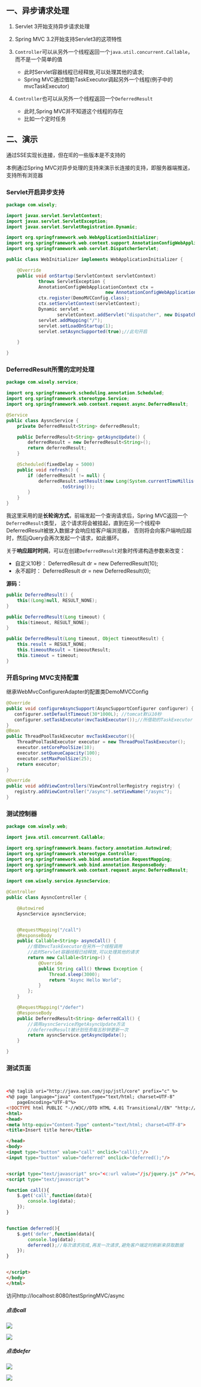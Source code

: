 ## 一、异步请求处理

1. Servlet 3开始支持异步请求处理
2. Spring MVC 3.2开始支持Servlet3的这项特性
3. `Controller`可以从另外一个线程返回一个`java.util.concurrent.Callable`，而不是一个简单的值
    - 此时Servlet容器线程已经释放,可以处理其他的请求;
    - Spring MVC通过借助TaskExecutor调起另外一个线程(例子中的mvcTaskExecutor)
    
4. `Controller`也可以从另外一个线程返回一个`DeferredResult`
    - 此时,Spring MVC并不知道这个线程的存在
    - 比如一个定时任务
    
## 二、演示
通过SSE实现长连接，但在IE的一些版本是不支持的

本例通过Spring MVC对异步处理的支持来演示长连接的支持，即服务器端推送，支持所有浏览器

### Servlet开启异步支持
```java
package com.wisely;

import javax.servlet.ServletContext;
import javax.servlet.ServletException;
import javax.servlet.ServletRegistration.Dynamic;

import org.springframework.web.WebApplicationInitializer;
import org.springframework.web.context.support.AnnotationConfigWebApplicationContext;
import org.springframework.web.servlet.DispatcherServlet;

public class WebInitializer implements WebApplicationInitializer {

    @Override
    public void onStartup(ServletContext servletContext)
            throws ServletException {
            AnnotationConfigWebApplicationContext ctx = 
                                     new AnnotationConfigWebApplicationContext();  
            ctx.register(DemoMVCConfig.class); 
            ctx.setServletContext(servletContext);    
            Dynamic servlet = 
                   servletContext.addServlet("dispatcher", new DispatcherServlet(ctx));  
            servlet.addMapping("/");  
            servlet.setLoadOnStartup(1);
            servlet.setAsyncSupported(true);//此句开启

    }

}
```
### DeferredResult所需的定时处理
```java
package com.wisely.service;

import org.springframework.scheduling.annotation.Scheduled;
import org.springframework.stereotype.Service;
import org.springframework.web.context.request.async.DeferredResult;

@Service
public class AysncService {
    private DeferredResult<String> deferredResult;

    public DeferredResult<String> getAsyncUpdate() {
        deferredResult = new DeferredResult<String>();
        return deferredResult;
    }

    @Scheduled(fixedDelay = 5000)
    public void refresh() {
        if (deferredResult != null) {
            deferredResult.setResult(new Long(System.currentTimeMillis())
                    .toString());
        }
    }
}
```
我这里采用的是**长轮询方式**，前端发起一个查询请求后，Spring MVC返回一个`DeferredResult`类型，
这个请求将会被挂起，直到在另一个线程中DeferredResult被放入数据才会响应给客户端浏览器，
否则将会向客户端响应超时，然后jQuery会再次发起一个请求，如此循环。

关于**响应超时时间**，可以在创建`DeferredResult`对象时传递构造参数来改变：

- 自定义10秒：
    DeferredResult<Message> dr = new DeferredResult<Message>(10);
- 永不超时：
    DeferredResult<Message> dr = new DeferredResult<Message>(0);

**源码：**
```java
public DeferredResult() {
    this((Long)null, RESULT_NONE);
}

public DeferredResult(Long timeout) {
    this(timeout, RESULT_NONE);
}

public DeferredResult(Long timeout, Object timeoutResult) {
    this.result = RESULT_NONE;
    this.timeoutResult = timeoutResult;
    this.timeout = timeout;
}
```

### 开启Spring MVC支持配置
继承WebMvcConfigurerAdapter的配置类DemoMVCConfig

```java
@Override
public void configureAsyncSupport(AsyncSupportConfigurer configurer) {
   configurer.setDefaultTimeout(30*1000L); //tomcat默认10秒
   configurer.setTaskExecutor(mvcTaskExecutor());//所借助的TaskExecutor
}
@Bean
public ThreadPoolTaskExecutor mvcTaskExecutor(){
    ThreadPoolTaskExecutor executor = new ThreadPoolTaskExecutor();
    executor.setCorePoolSize(10);
    executor.setQueueCapacity(100);
    executor.setMaxPoolSize(25);
    return executor;
}

@Override
public void addViewControllers(ViewControllerRegistry registry) {
   registry.addViewController("/async").setViewName("/async");
}
```
### 测试控制器
```java
package com.wisely.web;

import java.util.concurrent.Callable;

import org.springframework.beans.factory.annotation.Autowired;
import org.springframework.stereotype.Controller;
import org.springframework.web.bind.annotation.RequestMapping;
import org.springframework.web.bind.annotation.ResponseBody;
import org.springframework.web.context.request.async.DeferredResult;

import com.wisely.service.AysncService;

@Controller
public class AysncController {

    @Autowired
    AysncService aysncService;


    @RequestMapping("/call")
    @ResponseBody
    public Callable<String> asyncCall() {
        //借助mvcTaskExecutor在另外一个线程调用
        //此时Servlet容器线程已经释放,可以处理其他的请求
        return new Callable<String>() {
            @Override
            public String call() throws Exception {
                Thread.sleep(3000);
                return "Async Hello World";
            }
        };
    }

    @RequestMapping("/defer")
    @ResponseBody
    public DeferredResult<String> deferredCall() {
        //调用aysncService的getAsyncUpdate方法
        //deferredResult被计划任务每五秒钟更新一次
        return aysncService.getAsyncUpdate();
    }

}
```
### 测试页面
```html


<%@ taglib uri="http://java.sun.com/jsp/jstl/core" prefix="c" %>
<%@ page language="java" contentType="text/html; charset=UTF-8"
    pageEncoding="UTF-8"%>
<!DOCTYPE html PUBLIC "-//W3C//DTD HTML 4.01 Transitional//EN" "http://www.w3.org/TR/html4/loose.dtd">
<html>
<head>
<meta http-equiv="Content-Type" content="text/html; charset=UTF-8">
<title>Insert title here</title>

</head>
<body>
<input type="button" value="call" onclick="call();"/>
<input type="button" value="deferred" onclick="deferred();"/>


<script type="text/javascript" src="<c:url value="/js/jquery.js" />"></script>
<script type="text/javascript">

function call(){
    $.get('call',function(data){
        console.log(data);
    });
}


function deferred(){
    $.get('defer',function(data){
        console.log(data);
        deferred();//每次请求完成,再发一次请求,避免客户端定时刷新来获取数据
    });
}


</script>
</body>
</html>
```

访问http://localhost:8080/testSpringMVC/async

##### 点击call

![](images/async_call.jpg)

![](./images/async_call_success.jpg)

##### 点击defer

![](./images/async_defer.jpg)

![](./images/async_defer_success.jpg)
